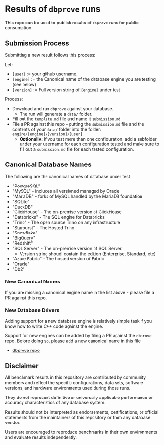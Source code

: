 # Results of `dbprove` runs

This repo can be used to publish results of `dbprove` runs for public
consumption.

## Submission Process

Submitting a new result follows this process:

Let:

- `[user]` := your github username.
- `[engine]` := the Canonical name of the database engine you are testing (see below)
- `[version]` := Full version string of `[engine]` under test

Process:

- Download and run `dbprove` against your database.
  - The run will generate a `data/` folder.
- Fill out the `template.md` file and name it `submission.md`
- File a PR against this repo - putting the `submission.md` file
  and the contents of your `data/` folder into the folder:
  `engine/[engine]/[version]/[user]`
  - **Optionally:** If you test more than one configuration, add a
    subfolder under your username for each configuration tested and make sure to fill out a `submission.md` file for each tested configuration.

## Canonical Database Names

The following are the canonical names of database under test

- "PostgreSQL"
- "MySQL" - includes all versioned managed by Oracle
- "MariaDB" - forks of MySQL handled by the MariaDB foundation
- "SQLite"
- "DuckDB"
- "ClickHouse" - The on-premise version of ClickHouse
- "Databricks" - The SQL engine for Databricks
- "Trino" - The open source Trino on any infrastructure
- "Starburst" - The Hosted Trino
- "Snowflake"
- "BigQuery"
- "Redshift"
- "SQL Server" - The on-premise version of SQL Server.
  - Version string shoudl contain the edition (Enterprise, Standard, etc)
- "Azure Fabric" - The hosted version of Fabric
- "Oracle"
- "Db2"

### New Canonical Names

If you are missing a canonical engine name in the list above - please file a PR against this repo.

### New Database Drivers

Adding support for a new database engine is relatively simple task if you know how to write C++ code against the engine.

Support for new engines can be added by filing a PR against the `dbprove` repo. Before doing so, please add a new canonical name in this file.

- [dbprove repo](https://github.com/thomaskejser/dbprove)

## Disclaimer

All benchmark results in this repository are contributed by community members and reflect the specific configurations, data sets, software versions, and hardware environments used during those runs.

They do not represent definitive or universally applicable performance or accuracy characteristics of any database system.

Results should not be interpreted as endorsements, certifications, or official statements from the maintainers of this repository or from any database vendor.

Users are encouraged to reproduce benchmarks in their own environments and evaluate results independently.
